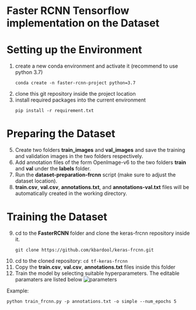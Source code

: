 # Faster RCNN Tensorflow implementation on the Dataset

# Setting up the Environment
1. create a new conda environment and activate it (recommend to use python 3.7)
   ```
   conda create -n faster-rcnn-project python=3.7
   ```
3. clone this git repository inside the project location
4. install required packages into the current environment
   ```
   pip install -r requirement.txt
   ```

# Preparing the Dataset
5. Create two folders **train_images** and **val_images** and save the training and validation images in the two folders respectively.
6. Add annotation files of the form OpenImage-v6 to the two folders **train** and **val** under the **labels** folder.
7. Run the **dataset-preparation-frcnn** script (make sure to adjust the dataset location).
8. **train.csv**, **val.csv**, **annotations.txt**, and **annotations-val.txt** files will be automatically created in the working directory.

# Training the Dataset
9. cd to the **FasterRCNN** folder and clone the keras-frcnn repository inside it.
   ```
   git clone https://github.com/kbardool/keras-frcnn.git
   ```
10. cd to the cloned repository: ```cd tf-keras-frcnn```
11. Copy the **train.csv**, **val.csv**, **annotations.txt** files inside this folder
12. Train the model by selecting suitable hyperparameters. The editable paramaters are listed below
 ![parameters](https://github.com/oshani-jayawardane/Mammogram-Dataset/assets/66548835/5e3b94e9-3de9-47aa-a9b4-2bcfd239f7c1)

Example: 
```
python train_frcnn.py -p annotations.txt -o simple --num_epochs 5  
```
